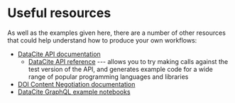 # Useful resources

As well as the examples given here, there are a number of other resources that could help understand how to produce your own workflows:

- [DataCite API documentation](https://support.datacite.org/docs/api)
    - [DataCite API reference](https://support.datacite.org/reference/introduction) --- allows you to try making calls against the test version of the API, and generates example code for a wide range of popular programming languages and libraries
- [DOI Content Negotiation documentation](https://citation.crosscite.org/docs.html)
- [DataCite GraphQL example notebooks](https://github.com/datacite/notebooks)
